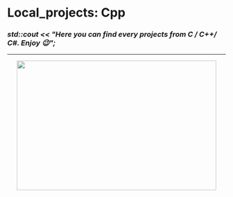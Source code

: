 # Local_projects: Cpp

### *std::cout << "Here you can find every projects from C / C++/ C#. Enjoy 😉";*  
  
<hr>
<p align="center">
  <img width="460" height="300" src="https://user-images.githubusercontent.com/93386476/188865300-68b91513-9e30-4e9f-9d54-e0146f725314.jpg">
</p>
